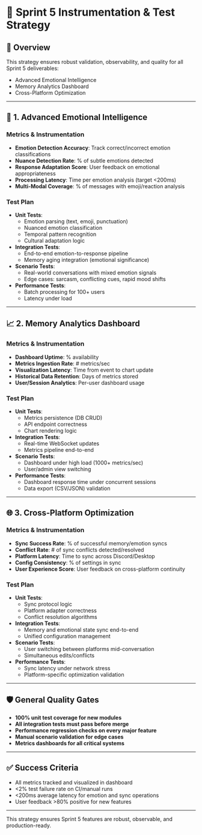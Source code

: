 # 🧪 Sprint 5 Instrumentation & Test Strategy

## 🎯 Overview
This strategy ensures robust validation, observability, and quality for all Sprint 5 deliverables:
- Advanced Emotional Intelligence
- Memory Analytics Dashboard
- Cross-Platform Optimization

---

## 🧠 1. Advanced Emotional Intelligence

### **Metrics & Instrumentation**
- **Emotion Detection Accuracy**: Track correct/incorrect emotion classifications
- **Nuance Detection Rate**: % of subtle emotions detected
- **Response Adaptation Score**: User feedback on emotional appropriateness
- **Processing Latency**: Time per emotion analysis (target <200ms)
- **Multi-Modal Coverage**: % of messages with emoji/reaction analysis

### **Test Plan**
- **Unit Tests**: 
  - Emotion parsing (text, emoji, punctuation)
  - Nuanced emotion classification
  - Temporal pattern recognition
  - Cultural adaptation logic
- **Integration Tests**:
  - End-to-end emotion-to-response pipeline
  - Memory aging integration (emotional significance)
- **Scenario Tests**:
  - Real-world conversations with mixed emotion signals
  - Edge cases: sarcasm, conflicting cues, rapid mood shifts
- **Performance Tests**:
  - Batch processing for 100+ users
  - Latency under load

---

## 📈 2. Memory Analytics Dashboard

### **Metrics & Instrumentation**
- **Dashboard Uptime**: % availability
- **Metrics Ingestion Rate**: # metrics/sec
- **Visualization Latency**: Time from event to chart update
- **Historical Data Retention**: Days of metrics stored
- **User/Session Analytics**: Per-user dashboard usage

### **Test Plan**
- **Unit Tests**:
  - Metrics persistence (DB CRUD)
  - API endpoint correctness
  - Chart rendering logic
- **Integration Tests**:
  - Real-time WebSocket updates
  - Metrics pipeline end-to-end
- **Scenario Tests**:
  - Dashboard under high load (1000+ metrics/sec)
  - User/admin view switching
- **Performance Tests**:
  - Dashboard response time under concurrent sessions
  - Data export (CSV/JSON) validation

---

## 🌐 3. Cross-Platform Optimization

### **Metrics & Instrumentation**
- **Sync Success Rate**: % of successful memory/emotion syncs
- **Conflict Rate**: # of sync conflicts detected/resolved
- **Platform Latency**: Time to sync across Discord/Desktop
- **Config Consistency**: % of settings in sync
- **User Experience Score**: User feedback on cross-platform continuity

### **Test Plan**
- **Unit Tests**:
  - Sync protocol logic
  - Platform adapter correctness
  - Conflict resolution algorithms
- **Integration Tests**:
  - Memory and emotional state sync end-to-end
  - Unified configuration management
- **Scenario Tests**:
  - User switching between platforms mid-conversation
  - Simultaneous edits/conflicts
- **Performance Tests**:
  - Sync latency under network stress
  - Platform-specific optimization validation

---

## 🛡️ General Quality Gates
- **100% unit test coverage for new modules**
- **All integration tests must pass before merge**
- **Performance regression checks on every major feature**
- **Manual scenario validation for edge cases**
- **Metrics dashboards for all critical systems**

---

## ✅ Success Criteria
- All metrics tracked and visualized in dashboard
- <2% test failure rate on CI/manual runs
- <200ms average latency for emotion and sync operations
- User feedback >80% positive for new features

---

This strategy ensures Sprint 5 features are robust, observable, and production-ready.